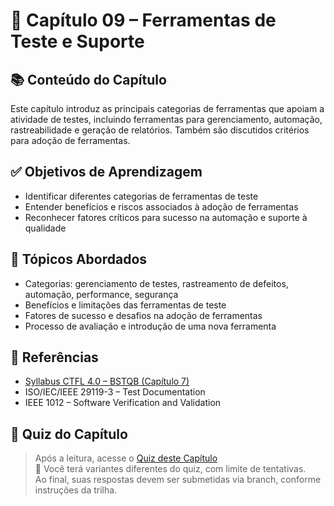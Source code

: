 # 📘 Capítulo 09 – Ferramentas de Teste e Suporte

## 📚 Conteúdo do Capítulo

Este capítulo introduz as principais categorias de ferramentas que apoiam a atividade de testes, incluindo ferramentas para gerenciamento, automação, rastreabilidade e geração de relatórios. Também são discutidos critérios para adoção de ferramentas.

## ✅ Objetivos de Aprendizagem

- Identificar diferentes categorias de ferramentas de teste  
- Entender benefícios e riscos associados à adoção de ferramentas  
- Reconhecer fatores críticos para sucesso na automação e suporte à qualidade  

## 📌 Tópicos Abordados

- Categorias: gerenciamento de testes, rastreamento de defeitos, automação, performance, segurança  
- Benefícios e limitações das ferramentas de teste  
- Fatores de sucesso e desafios na adoção de ferramentas  
- Processo de avaliação e introdução de uma nova ferramenta  

## 🔗 Referências

- [Syllabus CTFL 4.0 – BSTQB (Capítulo 7)](https://bstqb.online/files/syllabus_ctfl_4.0br.pdf)  
- ISO/IEC/IEEE 29119-3 – Test Documentation  
- IEEE 1012 – Software Verification and Validation  

## 📝 Quiz do Capítulo

> Após a leitura, acesse o [Quiz deste Capítulo](./quiz/quiz-perguntas.json)  
🧠 Você terá variantes diferentes do quiz, com limite de tentativas.  
Ao final, suas respostas devem ser submetidas via branch, conforme instruções da trilha.